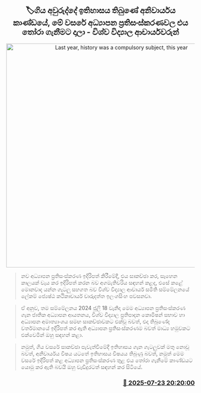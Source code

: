 <p align='center'><b><h2 align='center' title='Last year, history was a compulsory subject, this year's education reforms have made it optional - University lecturers'>🏷ගිය අවුරුද්දේ ඉතිහාසය තිබුණේ අනිවාර්යය කාණ්ඩයේ, මේ වසරේ අධ්‍යාපන ප්‍රතිසංස්කරණවල එය තෝරා ගැනීමට දාලා - විශ්ව විද්‍යාල ආචාර්යවරුන්</h2></b></p>
<p align='center'><img src='https://helakuru.sgp1.cdn.digitaloceanspaces.com/esana/images/lib/charudaththa-ilangasinhe-iop.jpg' width='600' alt='Last year, history was a compulsory subject, this year's education reforms have made it optional - University lecturers'></p>

> නව අධ්‍යාපන ප්‍රතිසංස්කරණ ඉදිරිපත් කිරීමේදී, එය සාකච්ඡා කර, සෑහෙන කාලයක් වැය කර ඉදිරිපත් කරන බව අගමැතිවරිය සඳහන් කළද, එසේ කළේ මොනවාද යන්න ගැටලු සහගත බව විශ්ව විද්‍යාල ආචාර්ය සමිති සම්මේලනයේ ලේකම් ජ්‍යෙෂ්ඨ කථිකාචාර්ය චාරුදත්ත ඉලංගසිංහ පවසනවා.

> ඒ අනුව, තම සම්මේලනය 2024 ජූලි 18 වැනිදා මෙම අධ්‍යාපන ප්‍රතිසංස්කරණ ගැන ජාතික අධ්‍යාපන ආයතනය, විශ්ව විද්‍යාල ප්‍රතිපාදන කොමිෂන් සභාව හා අධ්‍යාපන අමාත්‍යාංශය සමඟ සාකච්ඡාවකට එක්වූ බවත්, එදා තිබුණේද වර්තමානයේ ඉදිරිපත් කර ඇති අධ්‍යාපන ප්‍රතිසංස්කරණම බවත් මාධ්‍ය හමුවකට එක්වෙමින් ඔහු සඳහන් කළා.

> නමුත්, ගිය වසරේ සාකච්ඡා පැවැත්වීමේදී ඉතිහාසය ගැන ගැටලුවක් මතු නොවූ බවත්, අනිවාර්යය විෂය යටතේ ඉතිහාසය විෂයය තිබුණු බවත්, නමුත් මෙම වසරේ ඉදිරිපත් කළ අධ්‍යාපන ප්‍රතිසංස්කරණ තුළ එය තෝරා ගැනීමේ කාණ්ඩයට යොමු කර ඇති බවයි ඔහු වැඩිදුරටත් සඳහන් කර සිටියේ.



<h3 align='right'><a href='https://www.helakuru.lk/esana/p/112106/'>📅 2025-07-23 20:20:00</a></h3>

